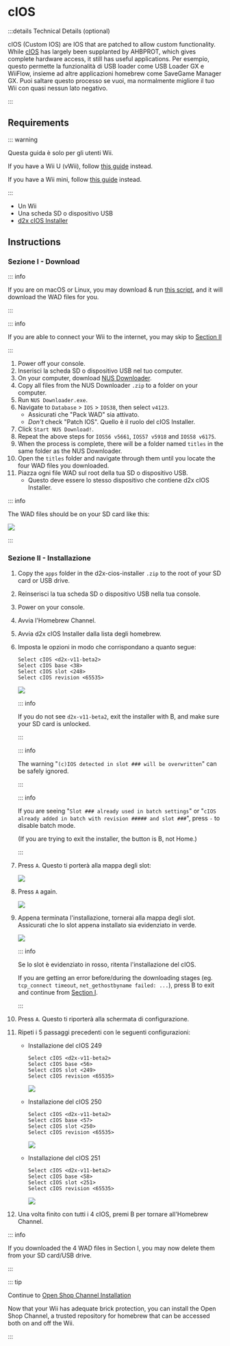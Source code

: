 # cIOS

:::details Technical Details (optional)

cIOS (Custom IOS) are IOS that are patched to allow custom functionality. While [cIOS](https://wiibrew.org/wiki/Custom_IOS) has largely been supplanted by AHBPROT, which gives complete hardware access, it still has useful applications. Per esempio, questo permette la funzionalità di USB loader come USB Loader GX e WiiFlow, insieme ad altre applicazioni homebrew come SaveGame Manager GX. Puoi saltare questo processo se vuoi, ma normalmente migliore il tuo Wii con quasi nessun lato negativo.

:::

## Requirements

::: warning

Questa guida è solo per gli utenti Wii.

If you have a Wii U (vWii), follow [this guide](cios-vwii) instead.

If you have a Wii mini, follow [this guide](cios-mini) instead.

:::

- Un Wii
- Una scheda SD o dispositivo USB
- [d2x cIOS Installer](/assets/files/d2x-cios-installer.zip)

## Instructions

### Sezione I - Download

::: info

If you are on macOS or Linux, you may download & run [this script](/assets/files/d2x_offline_ios.zip), and it will download the WAD files for you.

:::

::: info

If you are able to connect your Wii to the internet, you may skip to [Section II](cios#section-ii---installing)

:::

1. Power off your console.
2. Inserisci la scheda SD o dispositivo USB nel tuo computer.
3. On your computer, download [NUS Downloader](https://github.com/WiiDatabase/nusdownloader/releases/latest/download/NUSD-Mod-NUS-Fix.zip).
4. Copy all files from the NUS Downloader `.zip` to a folder on your computer.
5. Run `NUS Downloader.exe`.
6. Navigate to `Database` > `IOS` > `IOS38`, then select `v4123`.
   - Assicurati che "Pack WAD" sia attivato.
   - _Don't_ check "Patch IOS". Quello è il ruolo del cIOS Installer.
7. Click `Start NUS Download!`.
8. Repeat the above steps for `IOS56 v5661`, `IOS57 v5918` and `IOS58 v6175`.
9. When the process is complete, there will be a folder named `titles` in the same folder as the NUS Downloader.
10. Open the `titles` folder and navigate through them until you locate the four WAD files you downloaded.
11. Piazza ogni file WAD sul root della tua SD o dispositivo USB.
    - Questo deve essere lo stesso dispositivo che contiene d2x cIOS Installer.

::: info

The WAD files should be on your SD card like this:

![](/images/cios/d2x_offline_ios.png)

:::

### Sezione II - Installazione

1. Copy the `apps` folder in the d2x-cios-installer `.zip` to the root of your SD card or USB drive.

2. Reinserisci la tua scheda SD o dispositivo USB nella tua console.

3. Power on your console.

4. Avvia l'Homebrew Channel.

5. Avvia d2x cIOS Installer dalla lista degli homebrew.

6. Imposta le opzioni in modo che corrispondano a quanto segue:

   ```
   Select cIOS <d2x-v11-beta2>
   Select cIOS base <38>
   Select cIOS slot <248>
   Select cIOS revision <65535>
   ```

   ![](/images/cios/d2x_v11_248.png)

   ::: info

   If you do not see `d2x-v11-beta2`, exit the installer with B, and make sure your SD card is unlocked.

   :::

   ::: info

   The warning "`(c)IOS detected in slot ### will be overwritten`" can be safely ignored.

   :::

   ::: info

   If you are seeing "`Slot ### already used in batch settings`" or "`cIOS already added in batch with revision ##### and slot ###`", press `-` to disable batch mode.

   (If you are trying to exit the installer, the button is B, not Home.)

   :::

7. Press `A`. Questo ti porterà alla mappa degli slot:

   ![](/images/cios/d2x_summary.png)

8. Press `A` again.

   ![](/images/cios/d2x_installation.png)

9. Appena terminata l'installazione, tornerai alla mappa degli slot. Assicurati che lo slot appena installato sia evidenziato in verde.

   ![](/images/cios/d2x_log.png)

   ::: info

   Se lo slot è evidenziato in rosso, ritenta l'installazione del cIOS.

   If you are getting an error before/during the downloading stages (eg. `tcp_connect timeout`, `net_gethostbyname failed: ...`), press B to exit and continue from [Section I](#section-i---downloading).

   :::

10. Press `A`. Questo ti riporterà alla schermata di configurazione.

11. Ripeti i 5 passaggi precedenti con le seguenti configurazioni:

    - Installazione del cIOS 249

      ```
      Select cIOS <d2x-v11-beta2>
      Select cIOS base <56>
      Select cIOS slot <249>
      Select cIOS revision <65535>
      ```

      ![](/images/cios/d2x_v11_249.png)

    - Installazione del cIOS 250

      ```
      Select cIOS <d2x-v11-beta2>
      Select cIOS base <57>
      Select cIOS slot <250>
      Select cIOS revision <65535>
      ```

      ![](/images/cios/d2x_v11_250.png)

    - Installazione del cIOS 251

      ```
      Select cIOS <d2x-v11-beta2>
      Select cIOS base <58>
      Select cIOS slot <251>
      Select cIOS revision <65535>
      ```

      ![](/images/cios/d2x_v11_251.png)

12. Una volta finito con tutti i 4 cIOS, premi B per tornare all'Homebrew Channel.

::: info

If you downloaded the 4 WAD files in Section I, you may now delete them from your SD card/USB drive.

:::

::: tip

Continue to [Open Shop Channel Installation](osc)

Now that your Wii has adequate brick protection, you can install the Open Shop Channel, a trusted repository for homebrew that can be accessed both on and off the Wii.

:::
